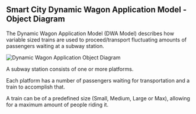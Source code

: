 ## Smart City Dynamic Wagon Application Model - Object Diagram

The Dynamic Wagon Application Model (DWA Model) describes how variable sized trains are used to proceed/transport fluctuating amounts of passengers waiting at a subway station.

![Dynamic Wagon Application Object Diagram](../images/DWAObjects.png)

A subway station consists of one or more platforms.

Each platform has a number of passengers waiting for transportation and a train to accomplish that.

A train can be of a predefined size (Small, Medium, Large or Max), allowing for a maximum amount of people riding it.
